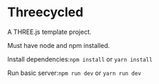 # Threecycled

A THREE.js template project.

Must have node and npm installed.

Install dependencies:`npm install` or `yarn install`

Run basic server:`npm run dev` or `yarn run dev`